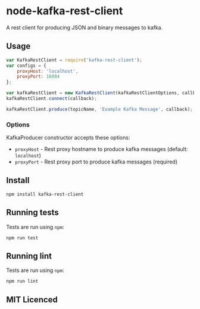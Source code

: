 # node-kafka-rest-client

A rest client for producing JSON and binary messages to kafka.

## Usage

```js
var KafkaRestClient = require('kafka-rest-client');
var configs = {
    proxyHost: 'localhost',
    proxyPort: 18084
};

var kafkaRestClient = new KafkaRestClient(kafkaRestClientOptions, callback);
kafkaRestClient.connect(callback);

kafkaRestClient.produce(topicName, 'Example Kafka Message', callback);

```

### Options

KafkaProducer constructor accepts these options:
  - `proxyHost` - Rest proxy hostname to produce kafka messages (default: `localhost`)
  - `proxyPort` - Rest proxy port to produce kafka messages (required)

## Install

    npm install kafka-rest-client

## Running tests

Tests are run using `npm`:

    npm run test
    
## Running lint

Tests are run using `npm`:

    npm run lint

## MIT Licenced
